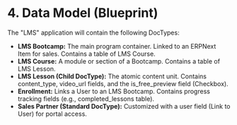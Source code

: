 # 4. Data Model (Blueprint)
The "LMS" application will contain the following DocTypes:

* **LMS Bootcamp:** The main program container. Linked to an ERPNext Item for sales. Contains a table of LMS Course.
* **LMS Course:** A module or section of a Bootcamp. Contains a table of LMS Lesson.
* **LMS Lesson (Child DocType):** The atomic content unit. Contains content_type, video_url fields, and the is_free_preview field (Checkbox).
* **Enrollment:** Links a User to an LMS Bootcamp. Contains progress tracking fields (e.g., completed_lessons table).
* **Sales Partner (Standard DocType):** Customized with a user field (Link to User) for portal access.
